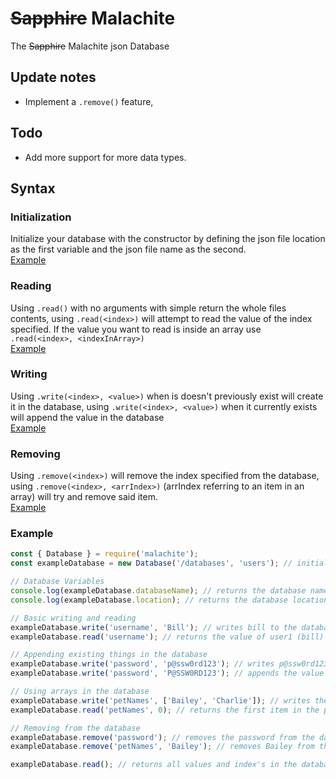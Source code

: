 # ~~Sapphire~~ Malachite
The ~~Sapphire~~ Malachite json Database

## Update notes
- Implement a `.remove()` feature,

## Todo
- Add more support for more data types.

## Syntax
### Initialization
Initialize your database with the constructor by defining the json file location as the first variable and the json file name as the second.<br>[Example](#example)

### Reading
Using `.read()` with no arguments with simple return the whole files contents, using `.read(<index>)` will attempt to read the value of the index specified. If the value you want to read is inside an array use `.read(<index>, <indexInArray>)`<br>[Example](#example)

### Writing
Using `.write(<index>, <value>)` when is doesn't previously exist will create it in the database, using `.write(<index>, <value>)` when it currently exists will append the value in the database<br>[Example](#example)

### Removing
Using `.remove(<index>)` will remove the index specified from the database, using `.remove(<index>, <arrIndex>)` (arrIndex referring to an item in an array) will try and remove said item.<br>[Example](#example)

### Example
``` js
const { Database } = require('malachite');
const exampleDatabase = new Database('/databases', 'users'); // initialises the database

// Database Variables
console.log(exampleDatabase.databaseName); // returns the database name
console.log(exampleDatabase.location); // returns the database location

// Basic writing and reading
exampleDatabase.write('username', 'Bill'); // writes bill to the database with username as the index
exampleDatabase.read('username'); // returns the value of user1 (bill)

// Appending existing things in the database
exampleDatabase.write('password', 'p@ssw0rd123'); // writes p@ssw0rd123 to the database with password as the index
exampleDatabase.write('password', 'P@SSW0RD123'); // appends the value of password to P@SSW0RD123

// Using arrays in the database
exampleDatabase.write('petNames', ['Bailey', 'Charlie']); // writes the petNames array to the database with petNames as the index
exampleDatabase.read('petNames', 0); // returns the first item in the petNames array

// Removing from the database
exampleDatabase.remove('password'); // removes the password from the database
exampleDatabase.remove('petNames', 'Bailey'); // removes Bailey from the database with petNames as the index

exampleDatabase.read(); // returns all values and index's in the database
```